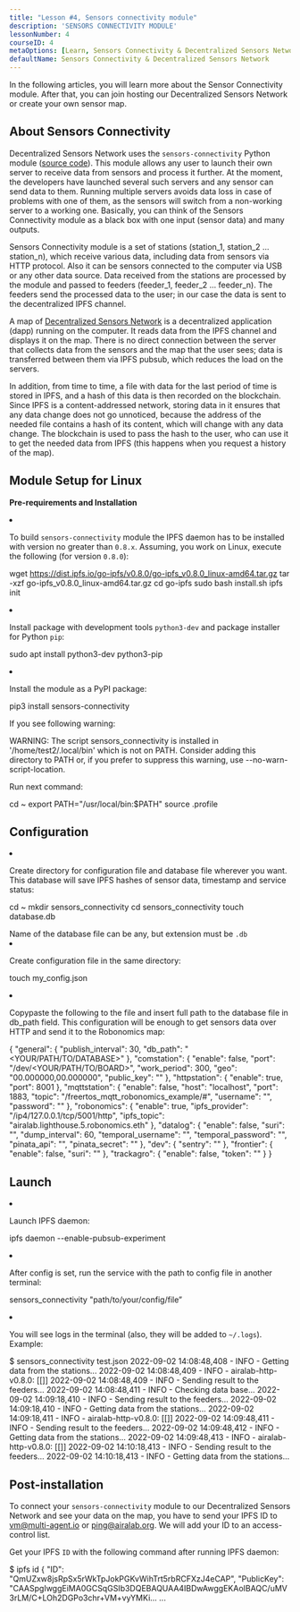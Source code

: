 ```yaml
---
title: "Lesson #4, Sensors connectivity module"
description: 'SENSORS CONNECTIVITY MODULE'
lessonNumber: 4
courseID: 4
metaOptions: [Learn, Sensors Connectivity & Decentralized Sensors Network]
defaultName: Sensors Connectivity & Decentralized Sensors Network
---
```


In the following articles, you will learn more about the Sensor Connectivity module. After that, you can join hosting our Decentralized Sensors Network or create your own sensor map.

## About Sensors Connectivity

Decentralized Sensors Network uses the `sensors-connectivity` Python module ([source code](https://github.com/airalab/sensors-connectivity)). This module allows any user to launch their own server to receive data from sensors and process it further. At the moment, the developers have launched several such servers and any sensor can send data to them. Running multiple servers avoids data loss in case of problems with one of them, as the sensors will switch from a non-working server to a working one. Basically, you can think of the Sensors Connectivity module as a black box with one input (sensor data) and many outputs.

<LessonImages  figure figureCaption="Module architecture" src="sensors-connectivity-course/lesson-4-1.png" alt="Module architecture"/>

Sensors Connectivity module is a set of stations (station_1, station_2 ... station_n), which receive various data, including data from sensors via HTTP protocol. Also it can be sensors connected to the computer via USB or any other data source. Data received from the stations are processed by the module and passed to feeders (feeder_1, feeder_2 ... feeder_n). The feeders send the processed data to the user; in our case the data is sent to the decentralized IPFS channel. 

A map of [Decentralized Sensors Network](https://sensors.robonomics.network/#/) is a decentralized application (dapp) running on the computer. It reads data from the IPFS channel and displays it on the map. There is no direct connection between the server that collects data from the sensors and the map that the user sees; data is transferred between them via IPFS pubsub, which reduces the load on the servers. 

In addition, from time to time, a file with data for the last period of time is stored in IPFS, and a hash of this data is then recorded on the blockchain. Since IPFS is a content-addressed network, storing data in it ensures that any data change does not go unnoticed, because the address of the needed file contains a hash of its content, which will change with any data change. The blockchain is used to pass the hash to the user, who can use it to get the needed data from IPFS (this happens when you request a history of the map).

## Module Setup for Linux

**Pre-requirements and Installation**

<List type="numbers">

<li>

To build `sensors-connectivity` module the IPFS daemon has to be installed with version no greater than `0.8.x`. Assuming, you work on Linux, execute the following (for version `0.8.0`):

<LessonCodeWrapper codeClass="big-code" language="bash">wget https://dist.ipfs.io/go-ipfs/v0.8.0/go-ipfs_v0.8.0_linux-amd64.tar.gz
tar -xzf go-ipfs_v0.8.0_linux-amd64.tar.gz
cd go-ipfs
sudo bash install.sh
ipfs init</LessonCodeWrapper>

</li>


<li>

Install package with development tools `python3-dev` and package installer for Python `pip`:

<LessonCodeWrapper codeClass="long-code" language="bash">sudo apt install python3-dev python3-pip</LessonCodeWrapper>

</li>


<li>

Install the module as a PyPI package:

<LessonCodeWrapper codeClass="long-code" language="bash">pip3 install sensors-connectivity</LessonCodeWrapper>

If you see following warning: 

<LessonCodeWrapper codeClass="big-code" language="bash">WARNING: The script sensors_connectivity is installed in '/home/test2/.local/bin' which is not on PATH.
Consider adding this directory to PATH or, if you prefer to suppress this warning, use --no-warn-script-location.</LessonCodeWrapper>

Run next command:

<LessonCodeWrapper  language="bash">cd ~
export PATH="/usr/local/bin:$PATH"
source .profile</LessonCodeWrapper>

</li>

</List>

## Configuration

<List type="numbers">

<li>

Create directory for configuration file and database file wherever you want. This database will save IPFS hashes of sensor data, timestamp and service status:

<LessonCodeWrapper language="bash">cd ~
mkdir sensors_connectivity
cd sensors_connectivity
touch database.db</LessonCodeWrapper>

<RoboAcademyNote type="okay" title="INFO">
Name of the database file can be any, but extension must be <code>.db</code>
</RoboAcademyNote>

</li>


<li>

Create configuration file in the same directory:

<LessonCodeWrapper language="bash">touch my_config.json</LessonCodeWrapper>

</li>


<li>

Copypaste the following to the file and insert full path to the database file in db_path field. This configuration will be enough to get sensors data over HTTP and send it to the Robonomics map:

<LessonCodeWrapper codeClass="big-code" language="json">{
   "general": {
      "publish_interval": 30,
      "db_path": "<YOUR/PATH/TO/DATABASE>"
   },
   "comstation": {
      "enable": false,
      "port": "/dev/<YOUR/PATH/TO/BOARD>",
      "work_period": 300,
      "geo": "00.000000,00.000000",
      "public_key": ""
   },
   "httpstation": {
      "enable": true,
      "port": 8001
   },
   "mqttstation": {
      "enable": false,
      "host": "localhost",
      "port": 1883,
      "topic": "/freertos_mqtt_robonomics_example/#",
      "username": "",
      "password": ""
   },
   "robonomics": {
      "enable": true,
      "ipfs_provider": "/ip4/127.0.0.1/tcp/5001/http",
      "ipfs_topic": "airalab.lighthouse.5.robonomics.eth"
   },
   "datalog": {
      "enable": false,
      "suri": "",
      "dump_interval": 60,
      "temporal_username": "",
      "temporal_password": "",
      "pinata_api": "",
      "pinata_secret": ""
   },
   "dev": {
      "sentry": ""
   },
   "frontier": {
      "enable": false,
      "suri": ""
   },
   "trackagro": {
      "enable": false,
      "token": ""
   }
}</LessonCodeWrapper>

</li>

</List>

## Launch


<List type="numbers">

<li>

Launch IPFS daemon:

<LessonCodeWrapper codeCLass="big-code" language="bash">ipfs daemon --enable-pubsub-experiment</LessonCodeWrapper>

</li>


<li>

After config is set, run the service with the path to config file in another terminal:

<LessonCodeWrapper language="bash">sensors_connectivity "path/to/your/config/file”</LessonCodeWrapper>

</li>


<li>

You will see logs in the terminal (also, they will be added to `~/.logs`). Example:

<LessonCodeWrapper codeClass="big-code" language="bash">$ sensors_connectivity test.json
2022-09-02 14:08:48,408 - INFO - Getting data from the stations...
2022-09-02 14:08:48,409 - INFO - airalab-http-v0.8.0: [[]]
2022-09-02 14:08:48,409 - INFO - Sending result to the feeders...
2022-09-02 14:08:48,411 - INFO - Checking data base...
2022-09-02 14:09:18,410 - INFO - Sending result to the feeders...
2022-09-02 14:09:18,410 - INFO - Getting data from the stations...
2022-09-02 14:09:18,411 - INFO - airalab-http-v0.8.0: [[]]
2022-09-02 14:09:48,411 - INFO - Sending result to the feeders...
2022-09-02 14:09:48,412 - INFO - Getting data from the stations...
2022-09-02 14:09:48,413 - INFO - airalab-http-v0.8.0: [[]]
2022-09-02 14:10:18,413 - INFO - Sending result to the feeders...
2022-09-02 14:10:18,413 - INFO - Getting data from the stations...</LessonCodeWrapper>

</li>

</List>

## Post-installation

To connect your `sensors-connectivity` module to our Decentralized Sensors Network and see your data on the map, you have to send your IPFS ID to [vm@multi-agent.io](mailto:vm@multi-agent.io) or [ping@airalab.org](mailto:ping@airalab.org). We will add your ID to an access-control list.

Get your IPFS `ID` with the following command after running IPFS daemon:

<LessonCodeWrapper codeClass="big-code" language="bash">$ ipfs id
{
	"ID": "QmUZxw8jsRpSx5rWkTpJokPGKvWihTrt5rbRCFXzJ4eCAP",
	"PublicKey": "CAASpgIwggEiMA0GCSqGSIb3DQEBAQUAA4IBDwAwggEKAoIBAQC/uMV3rLM/C+LOh2DGPo3chr+VM+vyYMKi...
    ...</LessonCodeWrapper>